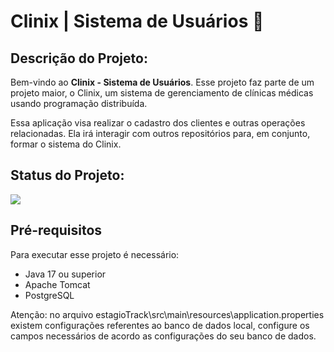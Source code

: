 # Clinix | Sistema de Usuários 📌

##  Descrição do Projeto:

Bem-vindo ao **Clinix - Sistema de Usuários**. Esse projeto faz parte de um projeto maior, o Clinix, um sistema de gerenciamento de clínicas médicas usando programação distribuída.

Essa aplicação visa realizar o cadastro dos clientes e outras operações relacionadas. Ela irá interagir com outros repositórios para, em conjunto, formar o sistema do Clinix.

## Status do Projeto:
<p align="left"><img src="http://img.shields.io/static/v1?label=STATUS&message=EM%20DESENVOLVIMENTO&color=GREEN&style=for-the-badge"/></p>

## Pré-requisitos

Para executar esse projeto é necessário:
- Java 17 ou superior
- Apache Tomcat
- PostgreSQL

Atenção: no arquivo estagioTrack\src\main\resources\application.properties existem configurações referentes ao banco de dados local, configure os campos necessários de acordo as configurações do seu banco de dados.  

